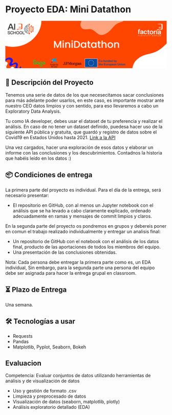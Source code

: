 # Proyecto EDA: Mini Datathon

![Banner Proyectos](assets/minidatathon.PNG)


## 📝 Descripción del Proyecto

Tenemos una serie de datos de los que necesecitamos sacar conclusiones para más adelante poder usarlos, en este caso, es importante mostrar ante nuestro CEO datos limpios y con sentido, para eso llevaremos a cabo un Exploratory Data Analysis.

Tu como IA developer, debes usar el dataset de tu preferencia y realizar el análisis. En caso de no tener un dataset definido, puedesa hacer uso de la siguiente API pública y gratuita, que guardó y registro de datos sobre el Covid19 en Estados Unidos hasta 2021. [Link a la API](https://covidtracking.com/data/api)

Una vez cargados, hacer una exploración de esos datos y elaborar un informe con las conclusiones y los descubrimientos.
Contadnos la historia que habéis leído en los datos :)

## 📦 Condiciones de entrega
La primera parte del proyecto es individual. Para el día de la entrega, será necesario presentar:

- El repositorio en GitHub, con al menos un Jupyter notebook con el análisis que se ha levado a cabo claramente explicado,
   ordenado adecuadamente en ramas y mensajes de commit limpios y claros.

En la segunda parte del proyecto os pondremos en grupos y debereis poner en comun el trabajo realizado individualmente 
y entregar un analisis final: 

- Un repositorio de GitHub con el notebook con el análisis de los datos final, producto de las aportaciones de todos los miembros del equipo.
- Una presentación de las conclusiones obtenidas. 

Nota: Cada persona debe entregar la primera parte como es, un EDA individual, Sin embargo, para la segunda parte una persona del equipo debe ser asignada para hacer la entrega grupal en classroom.


## ⏳ Plazo de Entrega

Una semana.


## 🛠️ Tecnologías a usar
- Requests
- Pandas
- Matplotlib, Pyplot, Seaborn, Bokeh

## Evaluacion
Competencia:  Evaluar conjuntos de datos utilizando herramientas de análisis y de visualización de datos
- Uso y gestión de formato .csv
- Limpieza y preprocesado de datos
- Visualización de datos (seaborn, matplotlib, plotly)
- Análisis exploratorio detallado (EDA)
